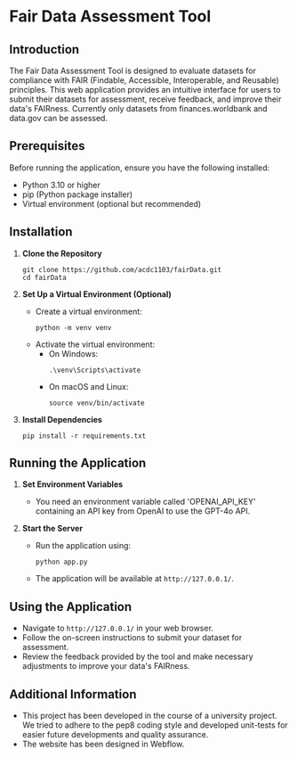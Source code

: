 # Fair Data Assessment Tool

## Introduction
The Fair Data Assessment Tool is designed to evaluate datasets for compliance with FAIR (Findable, Accessible, Interoperable, and Reusable) principles. This web application provides an intuitive interface for users to submit their datasets for assessment, receive feedback, and improve their data's FAIRness. Currently only datasets from finances.worldbank and data.gov can be assessed.

## Prerequisites
Before running the application, ensure you have the following installed:
- Python 3.10 or higher
- pip (Python package installer)
- Virtual environment (optional but recommended)

## Installation

1. **Clone the Repository**
   ```
   git clone https://github.com/acdc1103/fairData.git
   cd fairData
   ```

2. **Set Up a Virtual Environment (Optional)**
   - Create a virtual environment:
     ```
     python -m venv venv
     ```
   - Activate the virtual environment:
     - On Windows:
       ```
       .\venv\Scripts\activate
       ```
     - On macOS and Linux:
       ```
       source venv/bin/activate
       ```

3. **Install Dependencies**
   ```
   pip install -r requirements.txt
   ```

## Running the Application

1. **Set Environment Variables**
   - You need an environment variable called 'OPENAI_API_KEY' containing an API key from OpenAI to use the GPT-4o API.
     

2. **Start the Server**
   - Run the application using:
     ```
     python app.py
     ```
   - The application will be available at `http://127.0.0.1/`.

## Using the Application
- Navigate to `http://127.0.0.1/` in your web browser.
- Follow the on-screen instructions to submit your dataset for assessment.
- Review the feedback provided by the tool and make necessary adjustments to improve your data's FAIRness.

## Additional Information
- This project has been developed in the course of a university project. We tried to adhere to the pep8 coding style and developed unit-tests for easier future developments and quality assurance.
- The website has been designed in Webflow.

